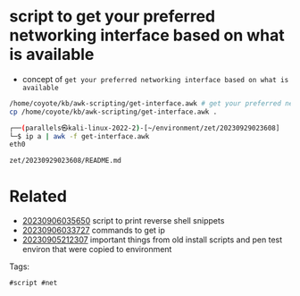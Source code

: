 # script to get your preferred networking interface based on what is available

- concept of `get your preferred networking interface based on what is available`

```bash
/home/coyote/kb/awk-scripting/get-interface.awk # get your preferred networking interface to work with, tunnels first, then networks, and then lan
cp /home/coyote/kb/awk-scripting/get-interface.awk .

┌──(parallels㉿kali-linux-2022-2)-[~/environment/zet/20230929023608]
└─$ ip a | awk -f get-interface.awk
eth0
```

` zet/20230929023608/README.md `

# Related

- [20230906035650](/zet/20230906035650/README.md) script to print reverse shell snippets
- [20230906033727](/zet/20230906033727/README.md) commands to get ip
- [20230905212307](/zet/20230905212307/README.md) important things from old install scripts and pen test environ that were copied to environment

Tags:

    #script #net
